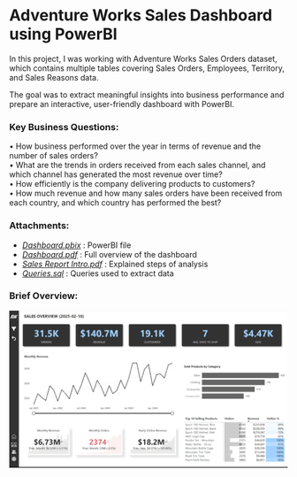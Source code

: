 # Adventure Works Sales Dashboard using PowerBI

In this project, I was working with Adventure Works Sales Orders dataset, which contains multiple tables covering Sales Orders, Employees, Territory, and Sales Reasons data.  

The goal was to extract meaningful insights into business performance and prepare an interactive, user-friendly dashboard with PowerBI.

### Key Business Questions:

•  How business performed over the year in terms of revenue and the number of sales orders?  
•  What are the trends in orders received from each sales channel, and which channel has generated the most revenue over time?  
•  How efficiently is the company delivering products to customers?  
•  How much revenue and how many sales orders have been received from each country, and which country has performed the best?  

### Attachments:

- [*Dashboard.pbix*](https://github.com/monikase/Data-Analytics-Projects/blob/d1b5f12ac7621ad311cb0b36c578f0a0c9a43c3d/4-Visualizing%20Data%20Using%20Power%20BI/BusinessDashboard.pbix) : PowerBI file
- [*Dashboard.pdf*](https://github.com/monikase/Data-Analytics-Projects/blob/efa1f6f4a729b200c11c8b5b967b95a6099f6b6a/4-Visualizing%20Data%20Using%20Power%20BI/Dashboard.pdf) : Full overview of the dashboard
- [*Sales Report Intro.pdf*](https://github.com/monikase/Data-Analytics-Projects/blob/5affa0965b10cb731e0b2ac5fb67c25fa0d844a2/4-Visualizing%20Data%20Using%20Power%20BI/Sales%20Report%20Intro.pdf) : Explained steps of analysis
- [*Queries.sql*](https://github.com/monikase/Data-Analytics-Projects/blob/5affa0965b10cb731e0b2ac5fb67c25fa0d844a2/4-Visualizing%20Data%20Using%20Power%20BI/Queries.sql) : Queries used to extract data

### Brief Overview:  

![me](https://github.com/monikase/Data-Analytics-Projects/blob/396cc4c70cf4163ab3fe1df7d13dffb471a5c5af/4-Visualizing%20Data%20Using%20Power%20BI/dashboard_view.gif)
